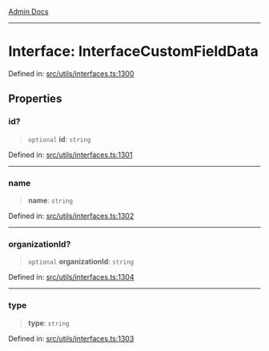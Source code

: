 [Admin Docs](/)

***

# Interface: InterfaceCustomFieldData

Defined in: [src/utils/interfaces.ts:1300](https://github.com/PalisadoesFoundation/talawa-admin/blob/main/src/utils/interfaces.ts#L1300)

## Properties

### id?

> `optional` **id**: `string`

Defined in: [src/utils/interfaces.ts:1301](https://github.com/PalisadoesFoundation/talawa-admin/blob/main/src/utils/interfaces.ts#L1301)

***

### name

> **name**: `string`

Defined in: [src/utils/interfaces.ts:1302](https://github.com/PalisadoesFoundation/talawa-admin/blob/main/src/utils/interfaces.ts#L1302)

***

### organizationId?

> `optional` **organizationId**: `string`

Defined in: [src/utils/interfaces.ts:1304](https://github.com/PalisadoesFoundation/talawa-admin/blob/main/src/utils/interfaces.ts#L1304)

***

### type

> **type**: `string`

Defined in: [src/utils/interfaces.ts:1303](https://github.com/PalisadoesFoundation/talawa-admin/blob/main/src/utils/interfaces.ts#L1303)
